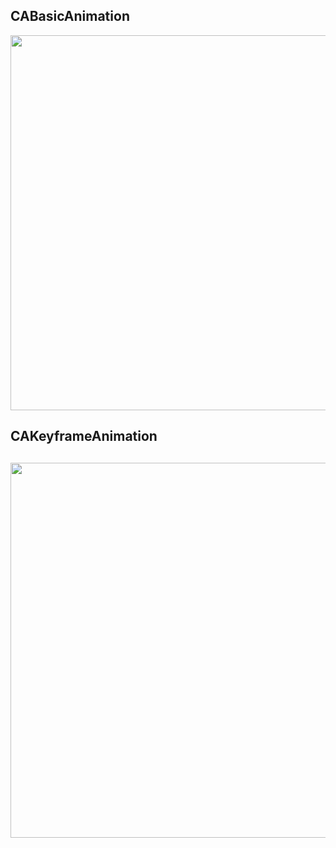 <h2>CABasicAnimation</h2>
<img src="https://github.com/letov/swift-course-solutions/blob/main/2%20%D0%BA%D1%83%D1%80%D1%81%20-%20%D0%B0%D0%BD%D0%B8%D0%BC%D0%B0%D1%86%D0%B8%D1%8F/gif/CABasicAnimation.gif?raw=true" width="600">
<h2>CAKeyframeAnimation<h2>
<img src="https://github.com/letov/swift-course-solutions/blob/main/2%20%D0%BA%D1%83%D1%80%D1%81%20-%20%D0%B0%D0%BD%D0%B8%D0%BC%D0%B0%D1%86%D0%B8%D1%8F/gif/CAKeyframeAnimation.gif?raw=true" width="600">
